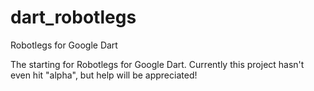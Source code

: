 dart_robotlegs
==============

Robotlegs for Google Dart

The starting for Robotlegs for Google Dart.
Currently this project hasn't even hit "alpha", but help will be appreciated! 